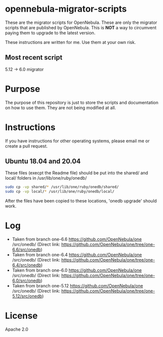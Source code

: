 # opennebula-migrator-scripts
These are the migrator scripts for OpenNebula.  These are only the migrator scripts that are published by OpenNebula.  This is **NOT** a way to circumvent paying them to upgrade to the latest version.

These instructions are written for me.  Use them at your own risk.

## Most recent script
5.12 -> 6.0 migrator

# Purpose
The purpose of this repository is just to store the scripts and documentation on how to use them.  They are not being modified at all.

# Instructions
If you have instructions for other operating systems, please email me or create a pull request.

## Ubuntu 18.04 and 20.04
These files (execpt the Readme file) should be put into the shared/ and local/ folders in /usr/lib/one/ruby/onedb/

~~~~~~~~.sh
sudo cp -vp shared/* /usr/lib/one/ruby/onedb/shared/
sudo cp -vp local/* /usr/lib/one/ruby/onedb/local/
~~~~~~~~

After the files have been copied to these locations, 'onedb upgrade' should work.

# Log
 * Taken from branch one-6.6 https://github.com/OpenNebula/one /src/onedb/ (Direct link: https://github.com/OpenNebula/one/tree/one-6.6/src/onedb)
 * Taken from branch one-6.4 https://github.com/OpenNebula/one /src/onedb/ (Direct link: https://github.com/OpenNebula/one/tree/one-6.4/src/onedb)
 * Taken from branch one-6.0 https://github.com/OpenNebula/one /src/onedb/ (Direct link: https://github.com/OpenNebula/one/tree/one-6.0/src/onedb)
 * Taken from branch one-5.12 https://github.com/OpenNebula/one /src/onedb/ (Direct link: https://github.com/OpenNebula/one/tree/one-5.12/src/onedb)

# License
Apache 2.0
